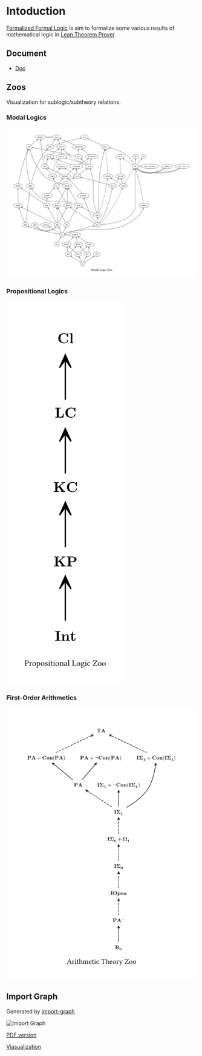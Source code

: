 # Intoduction

[Formalized Formal Logic](https://github.com/FormalizedFormalLogic/Foundation) is aim to formalize some various results of mathematical logic in [Lean Theorem Prover](https://lean-lang.org).

## Document

- [Doc](https://formalizedformallogic.github.io/Foundation/doc/Foundation.html)

## Zoos

Visualization for sublogic/subtheory relations.

### Modal Logics

![Zoo of Modal Logics](./assets/modal_zoo.png)

### Propositional Logics

![Zoo of Propositional Logics](./assets/propositional_zoo.png)

### First-Order Arithmetics

![Zoo of First-Order Arithmetics](./assets/arith_zoo.png)

## Import Graph

Generated by [import-graph](https://github.com/leanprover-community/import-graph)

![Import Graph](./assets/import_graph.png)

[PDF version](./assets/import_graph.pdf)

[Viasualization](./assets/import_graph.html)
